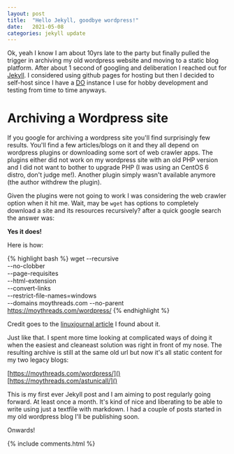 ```yaml
---
layout: post
title:  "Hello Jekyll, goodbye wordpress!"
date:   2021-05-08
categories: jekyll update
---
```


Ok, yeah I know I am about 10yrs late to the party but finally pulled the trigger in archiving my old wordpress website and moving to a static blog platform. After about 1 second of googling and deliberation I reached out for [Jekyll](https://jekyllrb.com/). I considered using github pages for hosting but then I decided to self-host since I have a [DO](https://www.digitalocean.com/) instance I use for hobby development and testing from time to time anyways.

# Archiving a Wordpress site

If you google for archiving a wordpress site you'll find surprisingly few results. You'll find a few articles/blogs on it and they all depend on wordpress plugins or downloading some sort of web crawler apps. The plugins either did not work on my wordpress site with an old PHP version and I did not want to bother to upgrade PHP (I was using an CentOS 6 distro, don't judge me!). Another plugin simply wasn't available anymore (the author withdrew the plugin).

Given the plugins were not going to work I was considering the web crawler option when it hit me. Wait, may be `wget` has options to completely download a site and its resources recursively? after a quick google search the answer was:

**Yes it does!** 

Here is how:

{% highlight bash %}
wget --recursive \
     --no-clobber \
     --page-requisites \
     --html-extension \
     --convert-links \
     --restrict-file-names=windows \
     --domains moythreads.com
     --no-parent \
     https://moythreads.com/wordpress/ 
{% endhighlight %}

Credit goes to the [linuxjournal article](https://www.linuxjournal.com/content/downloading-entire-web-site-wget) I found about it.

Just like that. I spent more time looking at complicated ways of doing it when the easiest and cleaneast solution was right in front of my nose. The resulting archive is still at the same old url but now it's all static content for my two legacy blogs:

[https://moythreads.com/wordpress/]()  
[https://moythreads.com/astunicall/]()

This is my first ever Jekyll post and I am aiming to post regularly going forward. At least once a month. It's kind of nice and liberating to be able to write using just a textfile with markdown. I had a couple of posts started in my old wordpress blog I'll be publishing soon.

Onwards!

{% include comments.html %}